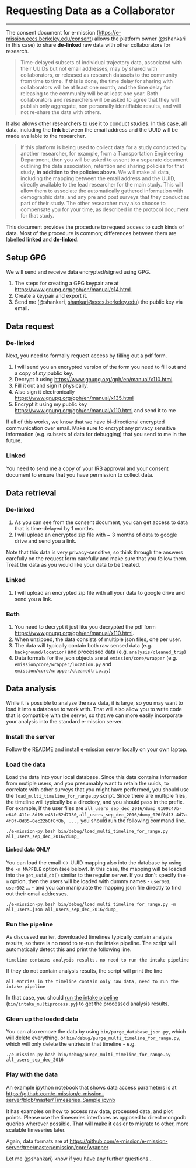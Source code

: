 # Requesting Data as a Collaborator
---

The consent document for e-mission (https://e-mission.eecs.berkeley.edu/consent) allows the platform owner (@shankari in this case) to share **de-linked** raw data with other collaborators for research.

> Time-delayed subsets of individual trajectory data, associated with their UUIDs but not email addresses, may by shared with collaborators, or released as research datasets to the community from time to time. If this is done, the time delay for sharing with collaborators will be at least one month, and the time delay for releasing to the community will be at least one year. Both collaborators and researchers will be asked to agree that they will publish only aggregate, non personally identifiable results, and will not re-share the data with others. 

It also allows other researchers to use it to conduct studies. In this case, all data, including the **link** between the email address and the UUID will be made available to the researcher.

> If this platform is being used to collect data for a study conducted by another researcher, for example, from a Transportation Engineering Department, then you will be asked to assent to a separate document outlining the data association, retention and sharing policies for that study, **in addition to the policies above**. We will make all data, including the mapping between the email address and the UUID, directly available to the lead researcher for the main study. This will allow them to associate the automatically gathered information with demographic data, and any pre and post surveys that they conduct as part of their study. The other researcher may also choose to compensate you for your time, as described in the protocol document for that study.

This document provides the procedure to request access to such kinds of data. Most of the procedure is common; differences between them are labelled **linked** and **de-linked**.

## Setup GPG ##

We will send and receive data encrypted/signed using GPG.
1. The steps for creating a GPG keypair are at https://www.gnupg.org/gph/en/manual/c14.html.
1. Create a keypair and export it.
1. Send me (@shankari, shankari@eecs.berkeley.edu) the public key via email.

## Data request ##

### De-linked ###
Next, you need to formally request access by filling out a pdf form.

1. I will send you an encrypted version of the form you need to fill out and a copy of *my* public key.
1. Decrypt it using https://www.gnupg.org/gph/en/manual/x110.html.
1. Fill it out and sign it physically.
1. Also sign it electronically https://www.gnupg.org/gph/en/manual/x135.html
1. Encrypt it using my public key https://www.gnupg.org/gph/en/manual/x110.html and send it to me

If all of this works, we know that we have bi-directional encrypted communication over email. Make sure to encrypt any privacy sensitive information (e.g. subsets of data for debugging) that you send to me in the future.

### Linked ###
You need to send me a copy of your IRB approval and your consent document to ensure that you have permission to collect data.

## Data retrieval ##

### De-linked ###
1. As you can see from the consent document, you can get access to data that is time-delayed by 1 months.
1. I will upload an encrypted zip file with ~ 3 months of data to google drive and send you a link.

Note that this data is very privacy-sensitive, so think through the answers carefully on the request form carefully and make sure that you follow them. Treat the data as you would like your data to be treated.

### Linked ###
1. I will upload an encrypted zip file with all your data to google drive and send you a link.


### Both ###
1. You need to decrypt it just like you decrypted the pdf form https://www.gnupg.org/gph/en/manual/x110.html.
1. When unzipped, the data consists of multiple json files, one per user.
1. The data will typically contain both raw sensed data (e.g. `background/location`) and processed data (e.g. `analysis/cleaned_trip`)
1. Data formats for the json objects are at `emission/core/wrapper` (e.g. `emission/core/wrapper/location.py` and `emission/core/wrapper/cleanedtrip.py`)

## Data analysis ##

While it is possible to analyse the raw data, it is large, so you may want to load it into a database to work with. That will also allow you to write code that is compatible with the server, so that we can more easily incorporate your analysis into the standard e-mission server.

### Install the server ###
Follow the README and install e-mission server locally on your own laptop.

### Load the data ###
Load the data into your local database. Since this data contains information from mutiple users, and you presumably want to retain the uuids, to correlate with other surveys that you might have performed, you should use the `load_multi_timeline_for_range.py` script. Since there are multiple files, the timeline will typically be a directory, and you should pass in the prefix. For example, if the user files are `all_users_sep_dec_2016/dump_0109c47b-e640-411e-8d19-e481c52d7130`, `all_users_sep_dec_2016/dump_026f8d13-4d7a-4f8f-8d35-0ec22b0f8f8b, ...,` you should run the following command line.

```
./e-mission-py.bash bin/debug/load_multi_timeline_for_range.py all_users_sep_dec_2016/dump_
```

#### Linked data ONLY ####
You can load the email <-> UUID mapping also into the database by using the `-m MAPFILE` option (see below). In this case, the mapping will be loaded into the `get_uuid_db()` similar to the regular server. If you don't specify the `-m` option, then the users will be loaded with dummy names - `user001`, `user002` ... - and you can manipulate the mapping json file directly to find out their email addresses.

```
./e-mission-py.bash bin/debug/load_multi_timeline_for_range.py -m all_users.json all_users_sep_dec_2016/dump_
```

### Run the pipeline ###
As discussed earlier, downloaded timelines typically contain analysis results, so there is no need to re-run the intake pipeline. The script will automatically detect this and print the following line.

```
timeline contains analysis results, no need to run the intake pipeline
```

If they do not contain analysis results, the script will print the line

```
all entries in the timeline contain only raw data, need to run the intake pipeline
```

In that case, you should [run the intake pipeline](../install/deploying_your_own_server_to_production.md#the-analysis-pipeline) (`bin/intake_multiprocess.py`) to get the processed analysis results.

### Clean up the loaded data ###
You can also remove the data by using `bin/purge_database_json.py`, which will delete everything, or `bin/debug/purge_multi_timeline_for_range.py`, which will only delete the entries in that timeline - e.g.

```
./e-mission-py.bash bin/debug/purge_multi_timeline_for_range.py all_users_sep_dec_2016
```

### Play with the data ###

An example ipython notebook that shows data access parameters is at
https://github.com/e-mission/e-mission-server/blob/master/Timeseries_Sample.ipynb

It has examples on how to access raw data, processed data, and plot points.
Please use the timeseries interfaces as opposed to direct mongodb queries wherever possible.
That will make it easier to migrate to other, more scalable timeseries later.

Again, data formats are at 
https://github.com/e-mission/e-mission-server/tree/master/emission/core/wrapper

Let me (@shankari) know if you have any further questions...
